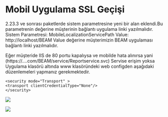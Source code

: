 # Mobil Uygulama SSL Geçişi

2.23.3 ve sonrası paketlerde sistem parametresine yeni bir alan eklendi.Bu parametrenin değerine müşterinin bağlantı uygulama linki yazılmalıdır.
Sistem Parametresi: MobileLocalizationServicePath
Value: http://localhost/BEAM
Value değerine müşterimizin BEAM uygulaması bağlantı linki yazılmalıdır.

Eğer müşteride IIS de 80 portu kapalıysa ve mobilde hata alınırsa yani (https://....com/BEAM/service/Reportservice.svc) Servise erişim yoksa Uygulama klasörü altında www klasöründeki web configden aşağıdaki düzenlemeleri yapmanız gerekmektedir.


```<serviceMetadata httpGetEnabled="true" httpsGetEnabled="true" />
<security mode="Transport" >
<transport clientCredentialType="None"/>
</security>
```

![](https://docsbimser.blob.core.windows.net/imagecontainer/SSL%20Web%20Config-0d6ab6a9-f4b9-4f7e-a4f9-54b623cf181a.png)

![](https://docsbimser.blob.core.windows.net/imagecontainer/SSL%20Web%20Config1-3e62799b-4e92-4da9-a620-7316ce7ccec7.png)


